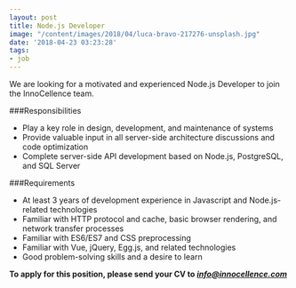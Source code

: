 ```yaml
---
layout: post
title: Node.js Developer
image: "/content/images/2018/04/luca-bravo-217276-unsplash.jpg"
date: '2018-04-23 03:23:28'
tags:
- job
---
```


We are looking for a motivated and experienced Node.js Developer to join the InnoCellence team.

###Responsibilities
* Play a key role in design, development, and maintenance of systems 
* Provide valuable input in all server-side architecture discussions and code optimization 
* Complete server-side API development based on Node.js, PostgreSQL, and SQL Server


###Requirements

* At least 3 years of development experience in Javascript and Node.js-related technologies
* Familiar with HTTP protocol and cache, basic browser rendering, and network transfer processes
* Familiar with ES6/ES7 and CSS preprocessing
* Familiar with Vue, jQuery, Egg.js, and related technologies
* Good problem-solving skills and a desire to learn 


**To apply for this position, please send your CV to *info@innocellence.com*** 